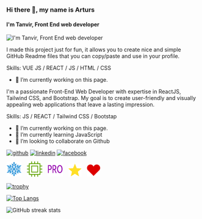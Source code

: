 ### Hi there 👋, my name is Arturs
#### I'm Tanvir, Front End web developer
![I'm Tanvir, Front End web developer](https://media.licdn.com/dms/image/D5616AQEpcjci2AS81A/profile-displaybackgroundimage-shrink_350_1400/0/1705408914392?e=1710979200&v=beta&t=Zbp7W4AqfcZD8q1efYPeGjbXG3XBpsQzCKtW3C358cM)

I made this project just for fun, it allows you to create nice and simple GitHub Readme files that you can copy/paste and use in your profile.

Skills: VUE JS / REACT / JS / HTML / CSS

- 🔭 I’m currently working on this page. 







I'm a passionate Front-End Web Developer with expertise in ReactJS, Tailwind CSS, and Bootstrap. My goal is to create user-friendly and visually appealing web applications that leave a lasting impression.

Skills: JS / REACT /  Tailwind CSS / Bootstap

- 🔭 I’m currently working on this page. 
- 🌱 I’m currently learning JavaScript 
- 👯 I’m looking to collaborate on Github 


[<img src='https://cdn.jsdelivr.net/npm/simple-icons@3.0.1/icons/github.svg' alt='github' height='40'>](https://github.com/tanviralways)  [<img src='https://cdn.jsdelivr.net/npm/simple-icons@3.0.1/icons/linkedin.svg' alt='linkedin' height='40'>](https://www.linkedin.com/in/tanviralways/)  [<img src='https://cdn.jsdelivr.net/npm/simple-icons@3.0.1/icons/facebook.svg' alt='facebook' height='40'>](https://www.facebook.com/tanvirahmedpartho)  

<a href='https://archiveprogram.github.com/'><img src='https://raw.githubusercontent.com/acervenky/animated-github-badges/master/assets/acbadge.gif' width='40' height='40'></a> <a href='https://docs.github.com/en/developers'><img src='https://raw.githubusercontent.com/acervenky/animated-github-badges/master/assets/devbadge.gif' width='40' height='40'></a> <a href='https://github.com/pricing'><img src='https://raw.githubusercontent.com/acervenky/animated-github-badges/master/assets/pro.gif' width='40' height='40'></a> <a href='https://stars.github.com/'><img src='https://raw.githubusercontent.com/acervenky/animated-github-badges/master/assets/starbadge.gif' width='35' height='35'></a> <a href='https://docs.github.com/en/github/supporting-the-open-source-community-with-github-sponsors'><img src='https://raw.githubusercontent.com/acervenky/animated-github-badges/master/assets/sponsorbadge.gif' width='35' height='35'></a> 

[![trophy](https://github-profile-trophy.vercel.app/?username=tanviralways)](https://github.com/ryo-ma/github-profile-trophy)

[![Top Langs](https://github-readme-stats.vercel.app/api/top-langs/?username=tanviralways)](https://github.com/anuraghazra/github-readme-stats)

![GitHub streak stats](https://streak-stats.demolab.com/?user=tanviralways)  

